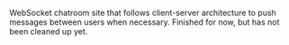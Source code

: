 WebSocket chatroom site that follows client-server architecture to push messages between users when necessary. Finished for now, but has not been cleaned up yet.

